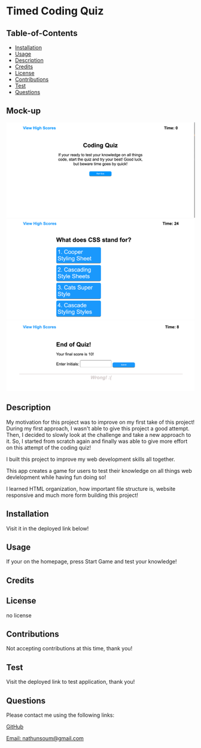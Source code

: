 # Timed Coding Quiz

 

  ## Table-of-Contents

  * [Installation](#installation)
  * [Usage](#usage)
  * [Description](#description)
  * [Credits](#credits)
  * [License](#license)
  * [Contributions](#contributions)
  * [Test](#test)
  * [Questions](#questions)

  ## Mock-up

  ![Mock-up](./assets/images/mock-up1.jpg)
  ![Mock-up](./assets/images/mock-up2.jpg)
  ![Mock-up](./assets/images/mock-up3.jpg)
 

  ## Description

  My motivation for this project was to improve on my first take of this project! During my first approach, I wasn't able to give this project a good attempt. Then, I decided to slowly look at the challenge and take a new approach to it. So, I started from scratch again and finally was able to give more effort on this attempt of the coding quiz! 

  I built this project to improve my web development skills all together.

  This app creates a game for users to test their knowledge on  all things web devlelopment while having fun doing so! 

  I learned HTML organization, how important file structure is, website responsive and much more form building this project! 

  ## Installation

  Visit it in the deployed link below! 

  ## Usage

  If your on the homepage, press Start Game and test your knowledge! 

  ## Credits

  

  ## License

  no license

  ## Contributions

  Not accepting contributions at this time, thank you! 

  ## Test

  Visit the deployed link to test application, thank you! 

  ## Questions

  Please contact me using the following links:

  [GitHub](https://github.com/natesoum)

  [Email: nathunsoum@gmail.com](mailto:nathunsoum@gmail.com)